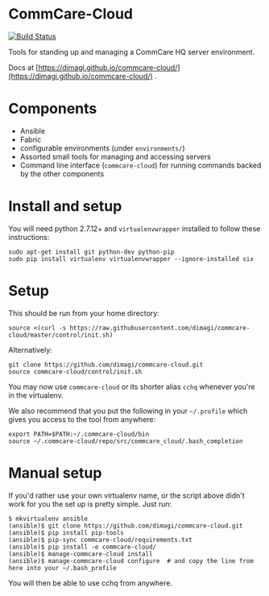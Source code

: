 # CommCare-Cloud

[![Build
Status](https://travis-ci.org/dimagi/commcare-cloud.svg?branch=master)](https://travis-ci.org/dimagi/commcare-cloud)

Tools for standing up and managing a CommCare HQ server environment.

Docs at [https://dimagi.github.io/commcare-cloud/](https://dimagi.github.io/commcare-cloud/)
.

# Components

- Ansible
- Fabric
- configurable environments (under `environments/`)
- Assorted small tools for managing and accessing servers
- Command line interface (`commcare-cloud`) for running commands backed
  by the other components


# Install and setup
You will need python 2.7.12+ and `virtualenvwrapper` installed to follow these instructions:

```
sudo apt-get install git python-dev python-pip
sudo pip install virtualenv virtualenvwrapper --ignore-installed six
```

# Setup

This should be run from your home directory:
```
source <(curl -s https://raw.githubusercontent.com/dimagi/commcare-cloud/master/control/init.sh)
```

Alternatively:

```
git clone https://github.com/dimagi/commcare-cloud.git
source commcare-cloud/control/init.sh
```

You may now use `commcare-cloud` or its shorter alias `cchq` whenever you're in the virtualenv.

We also recommend that you put the following in your `~/.profile` which gives you access to the tool
from anywhere:
```
export PATH=$PATH:~/.commcare-cloud/bin
source ~/.commcare-cloud/repo/src/commcare_cloud/.bash_completion
```

# Manual setup

If you'd rather use your own virtualenv name, or the script above didn't work for you
the set up is pretty simple. Just run:

```
$ mkvirtualenv ansible
(ansible)$ git clone https://github.com/dimagi/commcare-cloud.git
(ansible)$ pip install pip-tools
(ansible)$ pip-sync commcare-cloud/requirements.txt
(ansible)$ pip install -e commcare-cloud/
(ansible)$ manage-commcare-cloud install
(ansible)$ manage-commcare-cloud configure  # and copy the line from here into your ~/.bash_profile
```

You will then be able to use cchq from anywhere.

